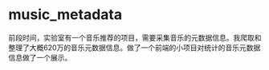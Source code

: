 # music_metadata
前段时间，实验室有一个音乐推荐的项目，需要采集音乐的元数据信息。我爬取和整理了大概620万的音乐元数据信息。做了一个前端的小项目对统计的音乐元数据信息做了一个展示。
